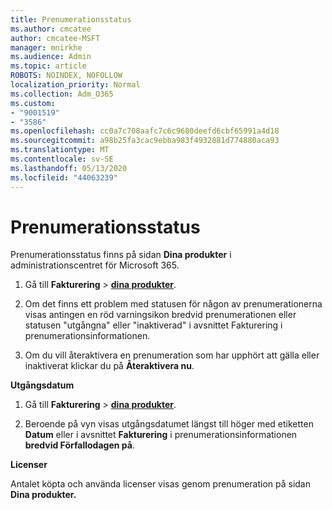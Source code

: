 ```yaml
---
title: Prenumerationsstatus
ms.author: cmcatee
author: cmcatee-MSFT
manager: mnirkhe
ms.audience: Admin
ms.topic: article
ROBOTS: NOINDEX, NOFOLLOW
localization_priority: Normal
ms.collection: Adm_O365
ms.custom:
- "9001519"
- "3586"
ms.openlocfilehash: cc0a7c708aafc7c6c9680deefd6cbf65991a4d18
ms.sourcegitcommit: a98b25fa3cac9ebba983f4932881d774880aca93
ms.translationtype: MT
ms.contentlocale: sv-SE
ms.lasthandoff: 05/13/2020
ms.locfileid: "44063239"
---
```

# <a name="subscription-status"></a>Prenumerationsstatus

Prenumerationsstatus finns på sidan **Dina produkter** i administrationscentret för Microsoft 365.

1. Gå till **Fakturering**  >  **[dina produkter](https://go.microsoft.com/fwlink/p/?linkid=842054)**.

2. Om det finns ett problem med statusen för någon av prenumerationerna visas antingen en röd varningsikon bredvid prenumerationen eller statusen "utgångna" eller "inaktiverad" i avsnittet Fakturering i prenumerationsinformationen.

3. Om du vill återaktivera en prenumeration som har upphört att gälla eller inaktiverat klickar du på **Återaktivera nu**.

**Utgångsdatum**

1. Gå till **Fakturering**  >  **[dina produkter](https://go.microsoft.com/fwlink/p/?linkid=842054)**.

2. Beroende på vyn visas utgångsdatumet längst till höger med etiketten **Datum** eller i avsnittet **Fakturering** i prenumerationsinformationen **bredvid Förfallodagen på**.

**Licenser**

Antalet köpta och använda licenser visas genom prenumeration på sidan **Dina produkter.**

